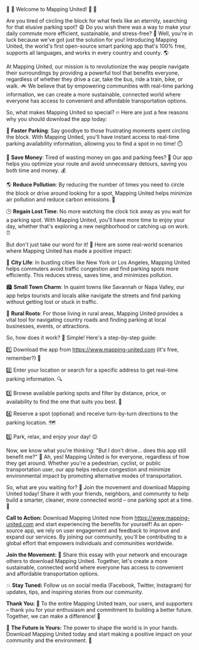 🚨 🎉 Welcome to Mapping United! 🎉 🚨

Are you tired of circling the block for what feels like an eternity, searching for that elusive parking spot? 😩 Do you wish there was a way to make your daily commute more efficient, sustainable, and stress-free? 🌟 Well, you're in luck because we've got just the solution for you! Introducing Mapping United, the world's first open-source smart parking app that's 100% free, supports all languages, and works in every country and county. 🌎

At Mapping United, our mission is to revolutionize the way people navigate their surroundings by providing a powerful tool that benefits everyone, regardless of whether they drive a car, take the bus, ride a train, bike, or walk. 🚲 We believe that by empowering communities with real-time parking information, we can create a more sustainable, connected world where everyone has access to convenient and affordable transportation options.

So, what makes Mapping United so special? 🔥 Here are just a few reasons why you should download the app today:

📍 **Faster Parking**: Say goodbye to those frustrating moments spent circling the block. With Mapping United, you'll have instant access to real-time parking availability information, allowing you to find a spot in no time! ⏱️

💸 **Save Money**: Tired of wasting money on gas and parking fees? 🤑 Our app helps you optimize your route and avoid unnecessary detours, saving you both time and money. 💰

🌎 **Reduce Pollution**: By reducing the number of times you need to circle the block or drive around looking for a spot, Mapping United helps minimize air pollution and reduce carbon emissions. 🌟

🕒 **Regain Lost Time**: No more watching the clock tick away as you wait for a parking spot. With Mapping United, you'll have more time to enjoy your day, whether that's exploring a new neighborhood or catching up on work. ⏰

But don't just take our word for it! 🤔 Here are some real-world scenarios where Mapping United has made a positive impact:

🌆 **City Life**: In bustling cities like New York or Los Angeles, Mapping United helps commuters avoid traffic congestion and find parking spots more efficiently. This reduces stress, saves time, and minimizes pollution.

🏙️ **Small Town Charm**: In quaint towns like Savannah or Napa Valley, our app helps tourists and locals alike navigate the streets and find parking without getting lost or stuck in traffic.

🌳 **Rural Roots**: For those living in rural areas, Mapping United provides a vital tool for navigating country roads and finding parking at local businesses, events, or attractions.

So, how does it work? 🤔 Simple! Here's a step-by-step guide:

1️⃣ Download the app from https://www.mapping-united.com (it's free, remember?) 💸

2️⃣ Enter your location or search for a specific address to get real-time parking information. 🔍

3️⃣ Browse available parking spots and filter by distance, price, or availability to find the one that suits you best. 📍

4️⃣ Reserve a spot (optional) and receive turn-by-turn directions to the parking location. 🗺️

5️⃣ Park, relax, and enjoy your day! 😌

Now, we know what you're thinking: "But I don't drive... does this app still benefit me?" 🤔 Ah, yes! Mapping United is for everyone, regardless of how they get around. Whether you're a pedestrian, cyclist, or public transportation user, our app helps reduce congestion and minimize environmental impact by promoting alternative modes of transportation.

So, what are you waiting for? 🎉 Join the movement and download Mapping United today! Share it with your friends, neighbors, and community to help build a smarter, cleaner, more connected world – one parking spot at a time. 🌟

**Call to Action:** Download Mapping United now from https://www.mapping-united.com and start experiencing the benefits for yourself! As an open-source app, we rely on user engagement and feedback to improve and expand our services. By joining our community, you'll be contributing to a global effort that empowers individuals and communities worldwide.

**Join the Movement:** 🌈 Share this essay with your network and encourage others to download Mapping United. Together, let's create a more sustainable, connected world where everyone has access to convenient and affordable transportation options.

💥 **Stay Tuned:** Follow us on social media (Facebook, Twitter, Instagram) for updates, tips, and inspiring stories from our community.

**Thank You:** 🙏 To the entire Mapping United team, our users, and supporters – thank you for your enthusiasm and commitment to building a better future. Together, we can make a difference! 💪

🚨 **The Future is Yours:** The power to shape the world is in your hands. Download Mapping United today and start making a positive impact on your community and the environment. 🌟